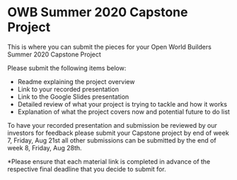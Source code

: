 # OWB Summer 2020 Capstone Project
This is where you can submit the pieces for your Open World Builders Summer 2020 Capstone Project


Please submit the following items below:

 * Readme explaining the project overview
 * Link to your recorded presentation
 * Link to the Google Slides presentation
 * Detailed review of what your project is trying to tackle and how it works
 * Explanation of what the project covers now and potential future to do list

To have your recorded presentation and submission be reviewed by our investors for feedback please submit your Capstone project by end of week 7, Friday, Aug 21st all other submissions can be submitted by the end of week 8, Friday, Aug 28th.


*Please ensure that each material link is completed in advance of the respective final deadline that you decide to submit for.

